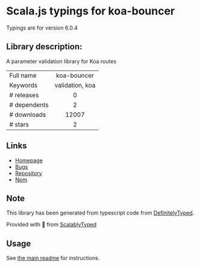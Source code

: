 
# Scala.js typings for koa-bouncer

Typings are for version 6.0.4

## Library description:
A parameter validation library for Koa routes

|                    |                 |
| ------------------ | :-------------: |
| Full name          | koa-bouncer |
| Keywords           | validation, koa |
| # releases         | 0 |
| # dependents       | 2 |
| # downloads        | 12007 |
| # stars            | 2 |

## Links
- [Homepage](https://github.com/danneu/koa-bouncer)
- [Bugs](https://github.com/danneu/koa-bouncer/issues)
- [Repository](https://github.com/danneu/koa-bouncer)
- [Npm](https://www.npmjs.com/package/koa-bouncer)
    


## Note
This library has been generated from typescript code from [DefinitelyTyped](https://definitelytyped.org).

Provided with :purple_heart: from [ScalablyTyped](https://github.com/oyvindberg/ScalablyTyped)

## Usage
See [the main readme](../../readme.md) for instructions.


